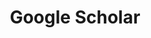 ---
title: Google Scholar
order: -1
link: https://scholar.google.com/citations?user=DedRqJIAAAAJ
hidden: true
---